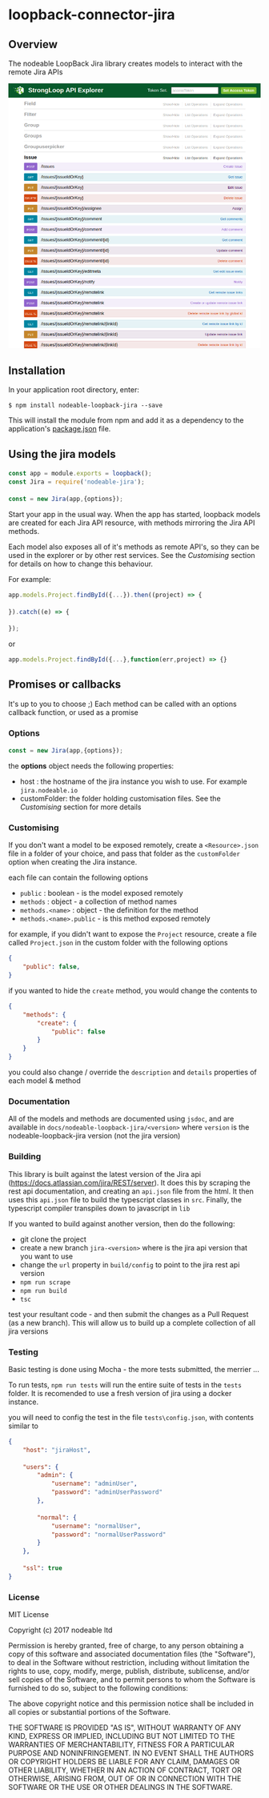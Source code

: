# loopback-connector-jira

## Overview

The nodeable LoopBack Jira library creates models to interact with the remote Jira APIs

![alt text](https://github.com/jmls/nodeable-loopback-jira/raw/master/img/explorer.png "jira Explorer")


## Installation

In your application root directory, enter:

```shell
$ npm install nodeable-loopback-jira --save
```

This will install the module from npm and add it as a dependency to the application's [package.json](http://loopback.io/doc/en/lb2/package.json.html) file.

## Using the jira models

```javascript
const app = module.exports = loopback();
const Jira = require('nodeable-jira');

const = new Jira(app,{options});

```
Start your app in the usual way. When the app has started, loopback models are created for each Jira API resource, with methods mirroring the Jira API methods.

Each model also exposes all of it's methods as remote API's, so they can be used in the explorer or by other rest services. See the *Customising* section for details on how to change this behaviour.

For example:

```javascript
app.models.Project.findById({...}).then((project) => {

}).catch((e) => {

});
```
or
```javascript
app.models.Project.findById({...},function(err,project) => {}


```

## Promises or callbacks

It's up to you to choose ;) Each method can be called with an options callback function, or used as a promise

### Options

```javascript
const = new Jira(app,{options});

```

the **options** object needs the following properties:

* host : the hostname of the jira instance you wish to use. For example `jira.nodeable.io`
* customFolder: the folder holding customisation files. See the *Customising* section for more details

### Customising

If you don't want a model to be exposed remotely, create a `<Resource>.json` file in a folder of your choice, and pass that folder as the `customFolder` option when creating the Jira instance.

each file can contain the following options

* `public` : boolean - is the model exposed remotely
* `methods` : object - a collection of method names
* `methods.<name>` : object - the definition for the method <name>
* `methods.<name>.public` - is this method exposed remotely

for example, if you didn't want to expose the `Project` resource, create a file called `Project.json` in the custom folder with the following options

```json
{
    "public": false,
}
```

if you wanted to hide the `create` method, you would change the contents to
```json
{
    "methods": {
        "create": {
            "public": false
        }
    }
}
```

you could also change / override the `description` and `details` properties of each model & method

### Documentation

All of the models and methods are documented using `jsdoc`, and are available in `docs/nodeable-loopback-jira/<version>` where `version` is the nodeable-loopback-jira version (not the jira version)

### Building

This library is built against the latest version of the Jira api (https://docs.atlassian.com/jira/REST/server). It does this by scraping the rest api documentation, and creating
an `api.json` file from the html. It then uses this `api.json` file to build the typescript classes in `src`. Finally, the typescript compiler transpiles down to javascript in `lib`

If you wanted to build against another version, then do the following:

* git clone the project
* create a new branch `jira-<version>` where <version> is the jira api version that you want to use
* change the `url` property in `build/config` to point to the jira rest api version
* `npm run scrape`
* `npm run build`
* `tsc`

test your resultant code - and then submit the changes as a Pull Request (as a new branch). This will allow us to build up a complete collection of all jira versions

### Testing

Basic testing is done using Mocha - the more tests submitted, the merrier ...

To run tests, `npm run tests` will run the entire suite of tests in the `tests` folder. It is recomended to use a fresh version of jira using a docker instance.

you will need to config the test in the file `tests\config.json`, with contents similar to
```json
{
    "host": "jiraHost",

    "users": {
        "admin": {
            "username": "adminUser",
            "password": "adminUserPassword"
        },

        "normal": {
            "username": "normalUser",
            "password": "normalUserPassword"
        }
    },

    "ssl": true
}
```

### License

MIT License

Copyright (c) 2017 nodeable ltd

Permission is hereby granted, free of charge, to any person obtaining a copy
of this software and associated documentation files (the "Software"), to deal
in the Software without restriction, including without limitation the rights
to use, copy, modify, merge, publish, distribute, sublicense, and/or sell
copies of the Software, and to permit persons to whom the Software is
furnished to do so, subject to the following conditions:

The above copyright notice and this permission notice shall be included in all
copies or substantial portions of the Software.

THE SOFTWARE IS PROVIDED "AS IS", WITHOUT WARRANTY OF ANY KIND, EXPRESS OR
IMPLIED, INCLUDING BUT NOT LIMITED TO THE WARRANTIES OF MERCHANTABILITY,
FITNESS FOR A PARTICULAR PURPOSE AND NONINFRINGEMENT. IN NO EVENT SHALL THE
AUTHORS OR COPYRIGHT HOLDERS BE LIABLE FOR ANY CLAIM, DAMAGES OR OTHER
LIABILITY, WHETHER IN AN ACTION OF CONTRACT, TORT OR OTHERWISE, ARISING FROM,
OUT OF OR IN CONNECTION WITH THE SOFTWARE OR THE USE OR OTHER DEALINGS IN THE
SOFTWARE.
